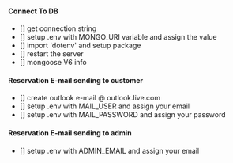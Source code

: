 #### Connect To DB

- [] get connection string
- [] setup .env with MONGO_URI variable and assign the value
- [] import 'dotenv' and setup package
- [] restart the server
- [] mongoose V6 info

#### Reservation E-mail sending to customer

- [] create outlook e-mail @ outlook.live.com
- [] setup .env with MAIL_USER and assign your email
- [] setup .env with MAIL_PASSWORD and assign your password

#### Reservation E-mail sending to admin

- [] setup .env with ADMIN_EMAIL and assign your email
